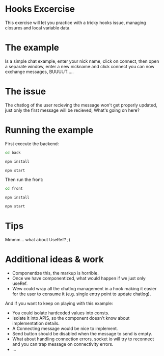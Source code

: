 # Hooks Excercise

This exercise will let you practice with a tricky hooks issue, managing closures and local variable data.

# The example

Is a simple chat example, enter your nick name, click on connect, then open a 
separate window, enter a new nickname and click connect you can now
exchange messages, BUUUUT.....

# The issue

The chatlog of the user recieving the message won't get properly updated,
just only the first message will be recieved, What's going on here?

# Running the example

First execute the backend:


```bash
cd back
```

```bash
npm install
```

```bash
npm start
```

Then run the front:

```bash
cd front
```

```bash
npm install
```

```bash
npm start
```


# Tips

Mmmm... what about UseRef? ;)

# Additional ideas & work

- Componentize this, the markup is horrible.
- Once we have componentized, what would happen if we just only useRef.
- Wew could wrap all the chatlog management in a hook making it easier
for the user to consume it (e.g. single entry point to update chatlog).

And if you want to keep on playing with this example:

- You could isolate hardcoded values into consts.
- Isolate it into APIS, so the component doesn't know about implementation
details.
- A Connecting message would be nice to implement.
- Send button should be disabled when the message to send is empty.
- What about handling connection errors, socket io will try to reconnect
and you can trap message on connectivity errors.
- ...

